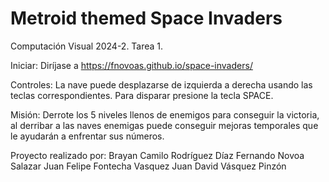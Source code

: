 # Metroid themed Space Invaders 
Computación Visual 2024-2. Tarea 1.

Iniciar:
Diríjase a https://fnovoas.github.io/space-invaders/

Controles: La nave puede desplazarse de izquierda a derecha usando las teclas correspondientes. Para disparar presione la tecla SPACE.

Misión: Derrote los 5 niveles llenos de enemigos para conseguir la victoria, al derribar a las naves enemigas puede conseguir mejoras temporales que le ayudarán a enfrentar sus números.

Proyecto realizado por: 
Brayan Camilo Rodríguez Díaz 
Fernando Novoa Salazar 
Juan Felipe Fontecha Vasquez 
Juan David Vásquez Pinzón
